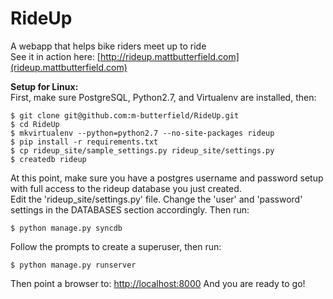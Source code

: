 RideUp
======
 A webapp that helps bike riders meet up to ride  
 See it in action here: [http://rideup.mattbutterfield.com](rideup.mattbutterfield.com)

**Setup for Linux:**  
First, make sure PostgreSQL, Python2.7, and Virtualenv are installed, then:

    $ git clone git@github.com:m-butterfield/RideUp.git
    $ cd RideUp
    $ mkvirtualenv --python=python2.7 --no-site-packages rideup
    $ pip install -r requirements.txt
    $ cp rideup_site/sample_settings.py rideup_site/settings.py
    $ createdb rideup

At this point, make sure you have a postgres username and password setup with full access to the rideup database you just created.  
Edit the 'rideup_site/settings.py' file.  Change the 'user' and 'password' settings in the DATABASES section accordingly.  Then run:

    $ python manage.py syncdb

Follow the prompts to create a superuser, then run:

    $ python manage.py runserver

Then point a browser to: [http://localhost:8000](http://localhost:8000) And you are ready to go!

